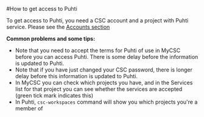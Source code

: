 #How to get access to Puhti

To get access to Puhti, you need a CSC account and a project with Puhti
service. Please see the [Accounts section](/accounts/how-to-add-service-access-for-project/)

**Common problems and some tips:**
  - Note that you need to accept the terms for Puhti of use in MyCSC before you can access Puhti. There is some delay before the information is updated to Puhti.
  - Note that if you have just changed your CSC password, there is longer delay before this information is updated to Puhti.
  - In MyCSC you can check which projects you have, and in the Services list for that project you can see whether the services are accepted (green tick mark indicates this)
  - In Puhti, `csc-workspaces` command will show you which projects you're a member of
